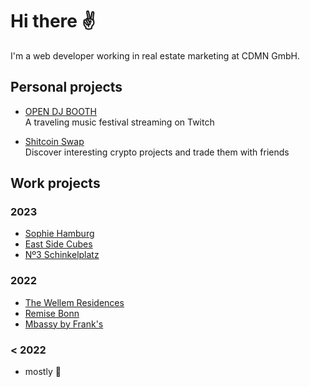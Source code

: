 # Hi there ✌️

I'm a web developer working in real estate marketing at CDMN GmbH.

## Personal projects

- [OPEN DJ BOOTH](https://www.opendjbooth.com)<br>
  A traveling music festival streaming on Twitch
  
- [Shitcoin Swap](https://www.shitcoinswap.com)<br>
  Discover interesting crypto projects and trade them with friends

## Work projects

### 2023

- [Sophie Hamburg](https://sophie.hamburg)
- [East Side Cubes](https://www.east-side-cubes.de)
- [Nº3 Schinkelplatz](https://no3-schinkelplatz.cdmn.de/en)

### 2022

- [The Wellem Residences](https://www.thewellemresidences.com)
- [Remise Bonn](https://www.remise-bonn.de)
- [Mbassy by Frank's](https://www.mbassybyfranks.com)

### < 2022

- mostly 💩
